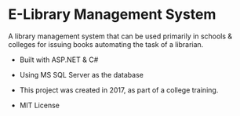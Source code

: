 # E-Library Management System

A library management system that can be used primarily in schools & colleges for issuing books automating the task of a librarian.

- Built with ASP.NET & C#
- Using MS SQL Server as the database
- This project was created in 2017, as part of a college training.

- MIT License